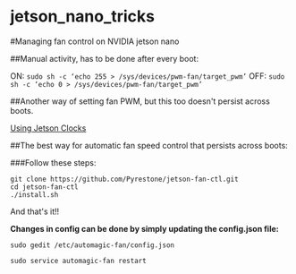 # jetson_nano_tricks

#Managing fan control on NVIDIA jetson nano

##Manual activity, has to be done after every boot:

ON: `sudo sh -c ‘echo 255 > /sys/devices/pwm-fan/target_pwm’`
OFF: `sudo sh -c ‘echo 0 > /sys/devices/pwm-fan/target_pwm’`

##Another way of setting fan PWM, but this too doesn't persist across boots.

[Using Jetson Clocks](https://arcanesciencelab.wordpress.com/2019/12/23/jason-nano-and-using-jason_clocks-for-the-fan/)



##The best way for automatic fan speed control that persists across boots:

[](https://github.com/Pyrestone/jetson-fan-ctl)


###Follow these steps:
```
git clone https://github.com/Pyrestone/jetson-fan-ctl.git
cd jetson-fan-ctl
./install.sh
```

And that's it!!



**Changes in config can be done by simply updating the config.json file:**

`sudo gedit /etc/automagic-fan/config.json`

`sudo service automagic-fan restart`

